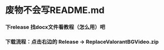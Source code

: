 <h1> 废物不会写README.md </h1>
<h3> 下release 找docx文件看教程（怎么用）吧 </h3>
<h3> 下载流程：点击右边的 Release -> ReplaceValorantBGVideo.zip
